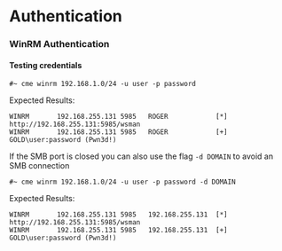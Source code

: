 # Authentication



### WinRM Authentication

#### Testing credentials

```
#~ cme winrm 192.168.1.0/24 -u user -p password
```

Expected Results:

```
WINRM       192.168.255.131 5985   ROGER            [*] http://192.168.255.131:5985/wsman
WINRM       192.168.255.131 5985   ROGER            [+] GOLD\user:password (Pwn3d!)
```

If the SMB port is closed you can also use the flag `-d DOMAIN` to avoid an SMB connection

```
#~ cme winrm 192.168.1.0/24 -u user -p password -d DOMAIN
```

Expected Results:

```
WINRM       192.168.255.131 5985   192.168.255.131  [*] http://192.168.255.131:5985/wsman
WINRM       192.168.255.131 5985   192.168.255.131  [+] GOLD\user:password (Pwn3d!)
```
